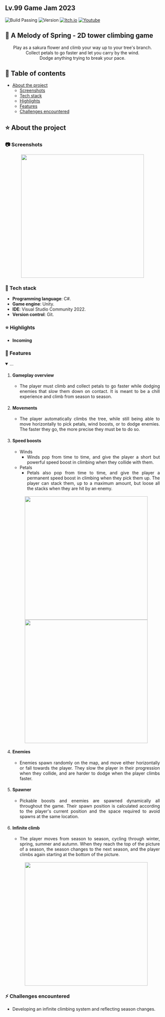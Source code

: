 ## Lv.99 Game Jam 2023
![Build Passing](https://img.shields.io/badge/build-passing-brightgreen)
![Version](https://img.shields.io/badge/version-1.0.0-blue)
[![Itch.io](https://img.shields.io/badge/download-itch.io-%23e3326d)](https://itaruf.itch.io/a-melody-of-spring)
[![Youtube](https://img.shields.io/badge/demo-youtube-%23db1818)](https://www.youtube.com/watch?v=m6ms_KO0sIM)

## 💮 A Melody of Spring - 2D tower climbing game
<div align="center"> 
 Play as a sakura flower and climb your way up to your tree's branch.
 <br>
 Collect petals to go faster and let you carry by the wind.
 <br>
 Dodge anything trying to break your pace.
</ul>
</div>

<!-- Table of Contents -->
## :notebook_with_decorative_cover: Table of contents
- [About the project](#star-about-the-project)
  * [Screenshots](#camera-screenshots)
  * [Tech stack](#space_invader-tech-stack)
  * [Highlights](#star-highlights)
  * [Features](#dart-features)
  * [Challenges encountered](#zap-challenges-encountered)

<!-- About the Project -->
## :star: About the project

 <!-- Screenshots -->
### :camera: Screenshots

<div align="center"> 
  <img width="400px" src="https://media.giphy.com/media/v1.Y2lkPTc5MGI3NjExOGx2OTZubWljNnhtNXl1bWFqN3kxczVlOGd3dXJ0czllMmRtdWswMiZlcD12MV9pbnRlcm5hbF9naWZfYnlfaWQmY3Q9Zw/AO9DSAcVWOPkfSG9SL/giphy.gif">
</div>

<!-- TechStack -->
### :space_invader: Tech stack

  - **Programming language**: C#.
  - **Game engine**: Unity.
  - **IDE**: Visual Studio Community 2022.
  - **Version control**: Git.

### :star: Highlights 
- **Incoming**

### :dart: Features
<details id="projectDescription" open>
  <summary id="summaryText">...</summary>
  
<ol style="text-align: justify;">
  <li><h4>Gameplay overview</h4>
      <ul>
        <li>The player must climb and collect petals to go faster while dodging enemies that slow them down on
contact. It is meant to be a chill experience and climb from season to season.</li>
      </ul>
  </li>
    
  <li><h4>Movements</h4>
  <ul>
    <li>
      The player automatically climbs the tree, while still being able to move horizontally to pick petals, wind boosts, or to dodge enemies. The faster they go, the more precise they must be to do so.
    </li>
  </ul>
  </li>
  
  <li><h4>Speed boosts</h4>
  <ul>
    <li>Winds
     <ul>
      <li>
       Winds pop from time to time, and give the player a short but powerful speed boost in climbing when they collide with them.
      </li>
     </ul>
    </li>
   <li>Petals
    <ul>
     <li>
      Petals also pop from time to time, and give the player a permanent speed boost in climbing when they pick them up. The player can stack them, up to a maximum amount, but loose all the stacks when they are hit by an enemy.
     </li>
    </ul>
    </li>
  </ul>
  </li>
  
  <br>
  <div align="center"> 
      <img src="https://media.giphy.com/media/v1.Y2lkPTc5MGI3NjExcjl1MW84b3Izc3RscXYyM3RpaTExOWNxcHI5NzN5eTNmc3JmdjhhYyZlcD12MV9pbnRlcm5hbF9naWZfYnlfaWQmY3Q9Zw/0efhrXZw3zQAfuuLaM/giphy-downsized-large.gif" style="display: block; margin: auto;" width="400" />
      <img src="https://media.giphy.com/media/v1.Y2lkPTc5MGI3NjExd2x3N3M4YWJwZ3VyNjBpYXhoaW92cTNpbXdsN3p2dmJxajUzcW5zcyZlcD12MV9pbnRlcm5hbF9naWZfYnlfaWQmY3Q9Zw/yDgAJx888o5vjXjvNn/giphy-downsized-large.gif" style="display: block; margin: auto;" width="400" />
  </div>
  
  <li><h4>Enemies</h4>
  <ul>
    <li>
      Enemies spawn randomly on the map, and move either horizontally or fall towards the player. They slow the player in their progression when they collide, and are harder to dodge when the player climbs faster.
    </li>
  </ul>
  </li>

  <li><h4>Spawner</h4>
  <ul>
    <li>
      Pickable boosts and enemies are spawned dynamically all throughout the game. Their spawn position is calculated according to the player's current position and the space required to avoid spawns at the same location.
    </li>
  </ul>
  </li>
      
  <li><h4>Infinite climb</h4>
  <ul>
    <li>
      The player moves from season to season, cycling through winter, spring, summer and autumn. When they reach the top of the picture of a season, the season changes to the next season, and the player climbs again starting at the bottom of the picture.
    </li>
  </ul>
  </li>   

  <br>
  <div align="center"> 
      <img src="https://media.giphy.com/media/v1.Y2lkPTc5MGI3NjExdzZibmZ6a3M4Nm96NHF5ZHZ4OXltYnBzM2o0cW51N2I2NmRvcDZ5ayZlcD12MV9pbnRlcm5hbF9naWZfYnlfaWQmY3Q9Zw/UB0IBqDn7SXFqKAPXJ/giphy-downsized-large.gif" style="display: block; margin: auto;" width="400" />
  </div>
  
</ol>

</details>

### :zap: Challenges encountered 
- Developing an infinite climbing system and reflecting season changes.
